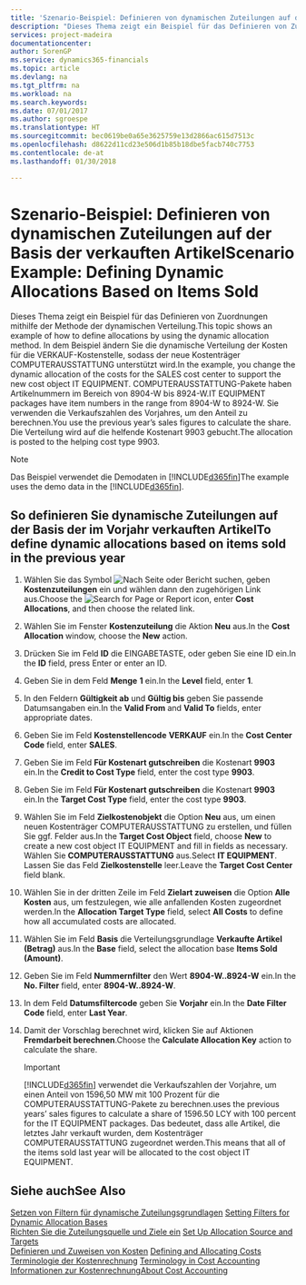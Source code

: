 ```yaml
---
title: 'Szenario-Beispiel: Definieren von dynamischen Zuteilungen auf der Basis der verkauften Artikel | Microsoft Docs'
description: "Dieses Thema zeigt ein Beispiel für das Definieren von Zuordnungen mithilfe der Methode der dynamischen Verteilung."
services: project-madeira
documentationcenter: 
author: SorenGP
ms.service: dynamics365-financials
ms.topic: article
ms.devlang: na
ms.tgt_pltfrm: na
ms.workload: na
ms.search.keywords: 
ms.date: 07/01/2017
ms.author: sgroespe
ms.translationtype: HT
ms.sourcegitcommit: bec0619be0a65e3625759e13d2866ac615d7513c
ms.openlocfilehash: d8622d11cd23e506d1b85b18dbe5facb740c7753
ms.contentlocale: de-at
ms.lasthandoff: 01/30/2018

---
```

# <a name="scenario-example-defining-dynamic-allocations-based-on-items-sold"></a><span data-ttu-id="520b5-103">Szenario-Beispiel: Definieren von dynamischen Zuteilungen auf der Basis der verkauften Artikel</span><span class="sxs-lookup"><span data-stu-id="520b5-103">Scenario Example: Defining Dynamic Allocations Based on Items Sold</span></span>
<span data-ttu-id="520b5-104">Dieses Thema zeigt ein Beispiel für das Definieren von Zuordnungen mithilfe der Methode der dynamischen Verteilung.</span><span class="sxs-lookup"><span data-stu-id="520b5-104">This topic shows an example of how to define allocations by using the dynamic allocation method.</span></span> <span data-ttu-id="520b5-105">In dem Beispiel ändern Sie die dynamische Verteilung der Kosten für die VERKAUF-Kostenstelle, sodass der neue Kostenträger COMPUTERAUSSTATTUNG unterstützt wird.</span><span class="sxs-lookup"><span data-stu-id="520b5-105">In the example, you change the dynamic allocation of the costs for the SALES cost center to support the new cost object IT EQUIPMENT.</span></span> <span data-ttu-id="520b5-106">COMPUTERAUSSTATTUNG-Pakete haben Artikelnummern im Bereich von 8904-W bis 8924-W.</span><span class="sxs-lookup"><span data-stu-id="520b5-106">IT EQUIPMENT packages have item numbers in the range from 8904-W to 8924-W.</span></span> <span data-ttu-id="520b5-107">Sie verwenden die Verkaufszahlen des Vorjahres, um den Anteil zu berechnen.</span><span class="sxs-lookup"><span data-stu-id="520b5-107">You use the previous year’s sales figures to calculate the share.</span></span> <span data-ttu-id="520b5-108">Die Verteilung wird auf die helfende Kostenart 9903 gebucht.</span><span class="sxs-lookup"><span data-stu-id="520b5-108">The allocation is posted to the helping cost type 9903.</span></span>  

> [!NOTE]  
>  <span data-ttu-id="520b5-109">Das Beispiel verwendet die Demodaten in [!INCLUDE[d365fin](includes/d365fin_md.md)]</span><span class="sxs-lookup"><span data-stu-id="520b5-109">The example uses the demo data in the [!INCLUDE[d365fin](includes/d365fin_md.md)].</span></span>  

## <a name="to-define-dynamic-allocations-based-on-items-sold-in-the-previous-year"></a><span data-ttu-id="520b5-110">So definieren Sie dynamische Zuteilungen auf der Basis der im Vorjahr verkauften Artikel</span><span class="sxs-lookup"><span data-stu-id="520b5-110">To define dynamic allocations based on items sold in the previous year</span></span>  

1.  <span data-ttu-id="520b5-111">Wählen Sie das Symbol ![Nach Seite oder Bericht suchen](media/ui-search/search_small.png "Symbol Nach Seite oder Bericht suchen"), geben **Kostenzuteilungen** ein und wählen dann den zugehörigen Link aus.</span><span class="sxs-lookup"><span data-stu-id="520b5-111">Choose the ![Search for Page or Report](media/ui-search/search_small.png "Search for Page or Report icon") icon, enter **Cost Allocations**, and then choose the related link.</span></span>  
2.  <span data-ttu-id="520b5-112">Wählen Sie im Fenster **Kostenzuteilung** die Aktion **Neu** aus.</span><span class="sxs-lookup"><span data-stu-id="520b5-112">In the **Cost Allocation** window, choose the **New** action.</span></span>  
3.  <span data-ttu-id="520b5-113">Drücken Sie im Feld **ID** die EINGABETASTE, oder geben Sie eine ID ein.</span><span class="sxs-lookup"><span data-stu-id="520b5-113">In the **ID** field, press Enter or enter an ID.</span></span>  
4.  <span data-ttu-id="520b5-114">Geben Sie in dem Feld **Menge** **1** ein.</span><span class="sxs-lookup"><span data-stu-id="520b5-114">In the **Level** field, enter **1**.</span></span>  
5.  <span data-ttu-id="520b5-115">In den Feldern **Gültigkeit ab** und **Gültig bis** geben Sie passende Datumsangaben ein.</span><span class="sxs-lookup"><span data-stu-id="520b5-115">In the **Valid From** and **Valid To** fields, enter appropriate dates.</span></span>  
6.  <span data-ttu-id="520b5-116">Geben Sie im Feld **Kostenstellencode** **VERKAUF** ein.</span><span class="sxs-lookup"><span data-stu-id="520b5-116">In the **Cost Center Code** field, enter **SALES**.</span></span>  
7.  <span data-ttu-id="520b5-117">Geben Sie im Feld **Für Kostenart gutschreiben** die Kostenart **9903** ein.</span><span class="sxs-lookup"><span data-stu-id="520b5-117">In the **Credit to Cost Type** field, enter the cost type **9903**.</span></span>  
8.  <span data-ttu-id="520b5-118">Geben Sie im Feld **Für Kostenart gutschreiben** die Kostenart **9903** ein.</span><span class="sxs-lookup"><span data-stu-id="520b5-118">In the **Target Cost Type** field, enter the cost type **9903**.</span></span>  
9. <span data-ttu-id="520b5-119">Wählen Sie im Feld **Zielkostenobjekt** die Option **Neu** aus, um einen neuen Kostenträger COMPUTERAUSSTATTUNG zu erstellen, und füllen Sie ggf. Felder aus.</span><span class="sxs-lookup"><span data-stu-id="520b5-119">In the **Target Cost Object** field, choose **New** to create a new cost object IT EQUIPMENT and fill in fields as necessary.</span></span> <span data-ttu-id="520b5-120">Wählen Sie **COMPUTERAUSSTATTUNG** aus.</span><span class="sxs-lookup"><span data-stu-id="520b5-120">Select **IT EQUIPMENT**.</span></span> <span data-ttu-id="520b5-121">Lassen Sie das Feld **Zielkostenstelle** leer.</span><span class="sxs-lookup"><span data-stu-id="520b5-121">Leave the **Target Cost Center** field blank.</span></span>  
10. <span data-ttu-id="520b5-122">Wählen Sie in der dritten Zeile im Feld **Zielart zuweisen** die Option **Alle Kosten** aus, um festzulegen, wie alle anfallenden Kosten zugeordnet werden.</span><span class="sxs-lookup"><span data-stu-id="520b5-122">In the **Allocation Target Type** field, select **All Costs** to define how all accumulated costs are allocated.</span></span>  
11. <span data-ttu-id="520b5-123">Wählen Sie im Feld **Basis** die Verteilungsgrundlage **Verkaufte Artikel (Betrag)** aus.</span><span class="sxs-lookup"><span data-stu-id="520b5-123">In the **Base** field, select the allocation base **Items Sold (Amount)**.</span></span>  
12. <span data-ttu-id="520b5-124">Geben Sie im Feld **Nummernfilter** den Wert **8904-W..8924-W** ein.</span><span class="sxs-lookup"><span data-stu-id="520b5-124">In the **No. Filter** field, enter **8904-W..8924-W**.</span></span>  
13. <span data-ttu-id="520b5-125">In dem Feld **Datumsfiltercode** geben Sie **Vorjahr** ein.</span><span class="sxs-lookup"><span data-stu-id="520b5-125">In the **Date Filter Code** field, enter **Last Year**.</span></span>  
14. <span data-ttu-id="520b5-126">Damit der Vorschlag berechnet wird, klicken Sie auf  Aktionen **Fremdarbeit berechnen**.</span><span class="sxs-lookup"><span data-stu-id="520b5-126">Choose the **Calculate Allocation Key** action to calculate the share.</span></span>  

    > [!IMPORTANT]  
    >  [!INCLUDE[d365fin](includes/d365fin_md.md)] <span data-ttu-id="520b5-127"> verwendet die Verkaufszahlen der Vorjahre, um einen Anteil von 1596,50 MW mit 100 Prozent für die COMPUTERAUSSTATTUNG-Pakete zu berechnen.</span><span class="sxs-lookup"><span data-stu-id="520b5-127">uses the previous years’ sales figures to calculate a share of 1596.50 LCY with 100 percent for the IT EQUIPMENT packages.</span></span> <span data-ttu-id="520b5-128">Das bedeutet, dass alle Artikel, die letztes Jahr verkauft wurden, dem Kostenträger COMPUTERAUSSTATTUNG zugeordnet werden.</span><span class="sxs-lookup"><span data-stu-id="520b5-128">This means that all of the items sold last year will be allocated to the cost object IT EQUIPMENT.</span></span>  

## <a name="see-also"></a><span data-ttu-id="520b5-129">Siehe auch</span><span class="sxs-lookup"><span data-stu-id="520b5-129">See Also</span></span>  
 <span data-ttu-id="520b5-130">[Setzen von Filtern für dynamische Zuteilungsgrundlagen](finance-setting-filters-for-dynamic-allocation-bases.md) </span><span class="sxs-lookup"><span data-stu-id="520b5-130">[Setting Filters for Dynamic Allocation Bases](finance-setting-filters-for-dynamic-allocation-bases.md) </span></span>  
 <span data-ttu-id="520b5-131">[Richten Sie die Zuteilungsquelle und Ziele ein](finance-how-to-set-up-allocation-source-and-targets.md) </span><span class="sxs-lookup"><span data-stu-id="520b5-131">[Set Up Allocation Source and Targets](finance-how-to-set-up-allocation-source-and-targets.md) </span></span>  
 <span data-ttu-id="520b5-132">[Definieren und Zuweisen von Kosten](finance-define-and-allocate-costs.md) </span><span class="sxs-lookup"><span data-stu-id="520b5-132">[Defining and Allocating Costs](finance-define-and-allocate-costs.md) </span></span>  
 <span data-ttu-id="520b5-133">[Terminologie der Kostenrechnung](finance-terminology-in-cost-accounting.md) </span><span class="sxs-lookup"><span data-stu-id="520b5-133">[Terminology in Cost Accounting](finance-terminology-in-cost-accounting.md) </span></span>  
 [<span data-ttu-id="520b5-134">Informationen zur Kostenrechnung</span><span class="sxs-lookup"><span data-stu-id="520b5-134">About Cost Accounting</span></span>](finance-about-cost-accounting.md)

